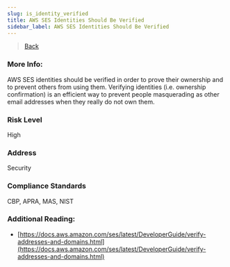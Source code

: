 ```yaml
---
slug: is_identity_verified
title: AWS SES Identities Should Be Verified
sidebar_label: AWS SES Identities Should Be Verified
---
```

> [Back](../../sesmonitoring)

### More Info:
AWS SES identities should be verified in order to prove their ownership and to prevent others from using them. Verifying identities (i.e. ownership confirmation) is an efficient way to prevent people masquerading as other email addresses when they really do not own them.

### Risk Level
High

### Address
Security

### Compliance Standards
CBP, APRA, MAS, NIST

### Additional Reading:
- [https://docs.aws.amazon.com/ses/latest/DeveloperGuide/verify-addresses-and-domains.html](https://docs.aws.amazon.com/ses/latest/DeveloperGuide/verify-addresses-and-domains.html) 

